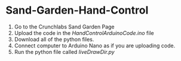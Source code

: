 # Sand-Garden-Hand-Control
1. Go to the Crunchlabs Sand Garden Page
2. Upload the code in the *HandControlArduinoCode.ino* file
3. Download all of the python files.
4. Connect computer to Arduino Nano as if you are uploading code.
5. Run the python file called *liveDrawDir.py*
